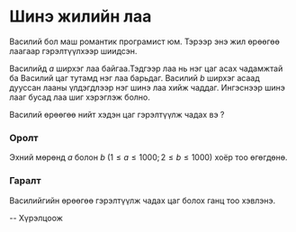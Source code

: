 Шинэ жилийн лаа
===============
Василий бол маш романтик програмист юм. Тэрээр энэ жил өрөөгөө лаагаар
гэрэлтүүлхээр шиидсэн.

Василийд $a$ ширхэг лаа байгаа.Тэдгээр лаа нь нэг цаг асах чадамжтай ба Василий
цаг тутамд нэг лаа барьдаг. Василий $b$ ширхэг асаад дууссан лааны үлдэгдлээр
нэг шинэ лаа хийж чаддаг. Ингэснээр шинэ лааг бусад лаа шиг хэрэглэж болно.

Василий өрөөгөө нийт хэдэн цаг гэрэлтүүлж чадах вэ ?


### Оролт
Эхний мөрөнд $a$ болон $b$ $(1 ≤ a ≤ 1000; 2 ≤ b ≤ 1000)$ хоёр тоо өгөгдөнө.


### Гаралт
Василийгийн өрөөгөө гэрэлтүүлж чадах цаг болох ганц тоо хэвлэнэ.

-- Хүрэлцоож
